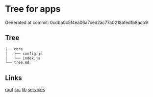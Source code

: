 # Tree for apps
Generated at commit: 0cdba0c5f4ea06a7ced2ac77a0218afed1b8acb9
## Tree
```bash
├── core
│   ├── config.js
│   └── index.js
└── tree.md

```

## Links
[root](../../tree.md)
[src](../tree.md)
[lib](../lib/tree.md)
[services](../services/tree.md)
